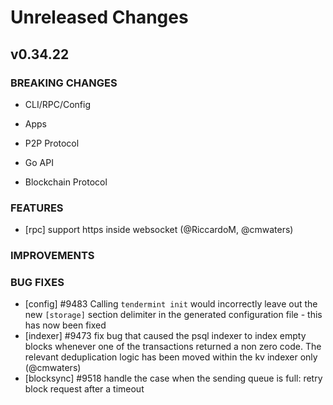 # Unreleased Changes

## v0.34.22

### BREAKING CHANGES

- CLI/RPC/Config

- Apps

- P2P Protocol

- Go API

- Blockchain Protocol

### FEATURES

- [rpc] support https inside websocket (@RiccardoM, @cmwaters)

### IMPROVEMENTS

### BUG FIXES

- [config] \#9483 Calling `tendermint init` would incorrectly leave out the new
  `[storage]` section delimiter in the generated configuration file - this has
  now been fixed
- [indexer] \#9473 fix bug that caused the psql indexer to index empty blocks whenever one of the transactions returned a non zero code. The relevant deduplication logic has been moved within the kv indexer only (@cmwaters)
- [blocksync] \#9518 handle the case when the sending queue is full: retry block request after a timeout

